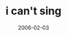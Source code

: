 ---
layout: base.njk
title : 'i can&#39;t sing' 
view_title : 'i can&#39;t sing' 
year : '2006' 
date : '2006-02-03' 
img_file : '/drawing/icantsing.png' 
html_file : 'icantsing' 
next_html : 'wheredidthetimego.html' 
year_order : '39' 
permalink : "title/{{html_file}}.html"
---